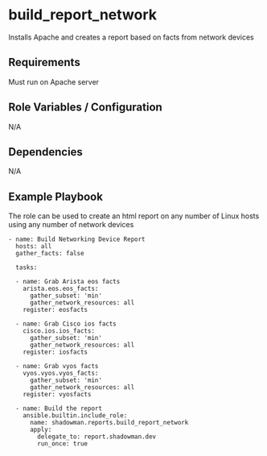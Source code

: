 build_report_network
========

Installs Apache and creates a report based on facts from network devices

Requirements
------------

Must run on Apache server

Role Variables / Configuration
--------------

N/A

Dependencies
------------

N/A

Example Playbook
----------------

The role can be used to create an html report on any number of Linux hosts using any number of network devices


```
- name: Build Networking Device Report
  hosts: all
  gather_facts: false

  tasks:
  
  - name: Grab Arista eos facts
    arista.eos.eos_facts:
      gather_subset: 'min'
      gather_network_resources: all
    register: eosfacts
    
  - name: Grab Cisco ios facts
    cisco.ios.ios_facts:
      gather_subset: 'min'
      gather_network_resources: all
    register: iosfacts
    
  - name: Grab vyos facts
    vyos.vyos.vyos_facts:
      gather_subset: 'min'
      gather_network_resources: all
    register: vyosfacts
    
  - name: Build the report
    ansible.builtin.include_role:
      name: shadowman.reports.build_report_network
      apply:
        delegate_to: report.shadowman.dev
        run_once: true
      
```
